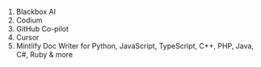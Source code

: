 1. Blackbox AI
2. Codium
3. GitHub Co-pilot
4. Cursor
5. Mintlify Doc Writer for Python, JavaScript, TypeScript, C++, PHP, Java, C#, Ruby & more